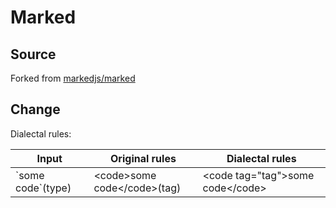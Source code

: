 # Marked

## Source

Forked from [markedjs/marked](https://github.com/markedjs/marked)

## Change

Dialectal rules:

| Input | Original rules | Dialectal rules |
| --- | --- | --- |
| \`some code\`(type) | \<code\>some code\<\/code\>(tag) | \<code tag="tag"\>some code\<\/code\> |
